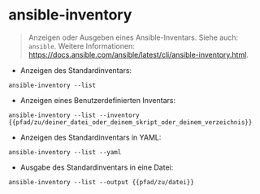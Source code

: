 # ansible-inventory

> Anzeigen oder Ausgeben eines Ansible-Inventars.
> Siehe auch: `ansible`.
> Weitere Informationen: <https://docs.ansible.com/ansible/latest/cli/ansible-inventory.html>.

- Anzeigen des Standardinventars:

`ansible-inventory --list`

- Anzeigen eines Benutzerdefinierten Inventars:

`ansible-inventory --list --inventory {{pfad/zu/deiner_datei_oder_deinem_skript_oder_deinem_verzeichnis}}`

- Anzeigen des Standardinventars in YAML:

`ansible-inventory --list --yaml`

- Ausgabe des Standardinventars in eine Datei:

`ansible-inventory --list --output {{pfad/zu/datei}}`
